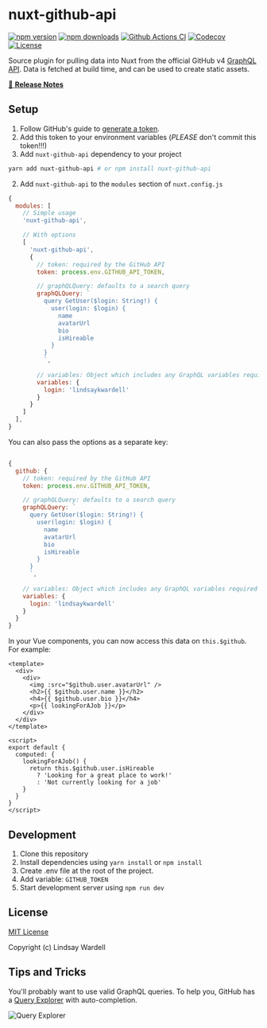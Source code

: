 # nuxt-github-api

[![npm version][npm-version-src]][npm-version-href]
[![npm downloads][npm-downloads-src]][npm-downloads-href]
[![Github Actions CI][github-actions-ci-src]][github-actions-ci-href]
[![Codecov][codecov-src]][codecov-href]
[![License][license-src]][license-href]

Source plugin for pulling data into Nuxt from the official GitHub v4 [GraphQL API](https://developer.github.com/v4/). Data is fetched at build time, and can be used to create static assets.

[📖 **Release Notes**](./CHANGELOG.md)

## Setup

1. Follow GitHub's guide to [generate a token](https://docs.github.com/en/github/authenticating-to-github/creating-a-personal-access-token).
2. Add this token to your environment variables (_PLEASE_ don't commit this token!!!)
3. Add `nuxt-github-api` dependency to your project

```bash
yarn add nuxt-github-api # or npm install nuxt-github-api
```

2. Add `nuxt-github-api` to the `modules` section of `nuxt.config.js`

```js
{
  modules: [
    // Simple usage
    'nuxt-github-api',

    // With options
    [
      'nuxt-github-api',
      {
        // token: required by the GitHub API
        token: process.env.GITHUB_API_TOKEN,

        // graphQLQuery: defaults to a search query
        graphQLQuery: `
          query GetUser($login: String!) {
            user(login: $login) {
              name
              avatarUrl
              bio
              isHireable
            }
          }
          `,
        
        // variables: Object which includes any GraphQL variables required by your query.
        variables: {
          login: 'lindsaykwardell'
        }
      }
    ]
  ],
}
```

You can also pass the options as a separate key:

```js

{
  github: {
    // token: required by the GitHub API
    token: process.env.GITHUB_API_TOKEN,

    // graphQLQuery: defaults to a search query
    graphQLQuery: `
      query GetUser($login: String!) {
        user(login: $login) {
          name
          avatarUrl
          bio
          isHireable
        }
      }
      `,
    
    // variables: Object which includes any GraphQL variables required by your query.
    variables: {
      login: 'lindsaykwardell'
    }
  }
}

```

In your Vue components, you can now access this data on `this.$github`. For example:

```vue
<template>
  <div>
    <div>
      <img :src="$github.user.avatarUrl" />
      <h2>{{ $github.user.name }}</h2>
      <h4>{{ $github.user.bio }}</h4>
      <p>{{ lookingForAJob }}</p>
    </div>
  </div>
</template>

<script>
export default {
  computed: {
    lookingForAJob() {
      return this.$github.user.isHireable
        ? 'Looking for a great place to work!'
        : 'Not currently looking for a job'
    }
  }
}
</script>
```

## Development

1. Clone this repository
2. Install dependencies using `yarn install` or `npm install`
3. Create .env file at the root of the project.
4. Add variable: `GITHUB_TOKEN`
5. Start development server using `npm run dev`

## License

[MIT License](./LICENSE)

Copyright (c) Lindsay Wardell

## Tips and Tricks

You'll probably want to use valid GraphQL queries. To help you, GitHub has a [Query Explorer](https://developer.github.com/v4/explorer/) with auto-completion.

![Query Explorer](https://user-images.githubusercontent.com/1187476/30273078-69695a10-96c5-11e7-90b8-7dc876cc214a.png)

<!-- Badges -->

[npm-version-src]: https://img.shields.io/npm/v/nuxt-github-api/latest.svg
[npm-version-href]: https://npmjs.com/package/nuxt-github-api
[npm-downloads-src]: https://img.shields.io/npm/dt/nuxt-github-api.svg
[npm-downloads-href]: https://npmjs.com/package/nuxt-github-api
[github-actions-ci-src]: https://github.com/lindsaykwardell/nuxt-github-api/workflows/ci/badge.svg
[github-actions-ci-href]: https://github.com/lindsaykwardell/nuxt-github-api/actions?query=workflow%3Aci
[codecov-src]: https://img.shields.io/codecov/c/github/lindsaykwardell/nuxt-github-api.svg
[codecov-href]: https://codecov.io/gh/lindsaykwardell/nuxt-github-api
[license-src]: https://img.shields.io/npm/l/nuxt-github-api.svg
[license-href]: https://npmjs.com/package/nuxt-github-api
